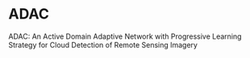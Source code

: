 # ADAC
ADAC: An Active Domain Adaptive Network with Progressive Learning Strategy for Cloud Detection of Remote Sensing Imagery
